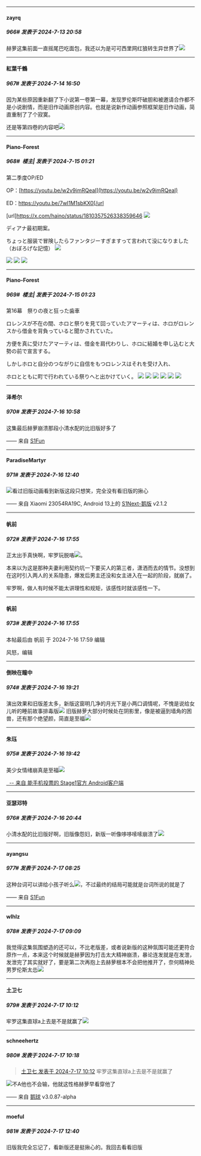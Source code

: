 ﻿
*****

####  zayrq  
##### 966#       发表于 2024-7-13 20:58

赫萝这集前面一直摇尾巴吃面包，我还以为是可可西里网红狼转生异世界了<img src="https://static.saraba1st.com/image/smiley/face2017/067.png" referrerpolicy="no-referrer">


*****

####  紅葉千鶴  
##### 967#       发表于 2024-7-14 16:50

因为某些原因重新翻了下小说第一卷第一幕，发现罗伦斯吓破胆和被邀请合作都不是小说剧情，而是旧作动画原创内容。也就是说新作动画参照框架是旧作动画，简直重制了了个寂寞。

还是等第四卷的内容吧<img src="https://static.saraba1st.com/image/smiley/animal2017/002.png" referrerpolicy="no-referrer">


*****

####  Piano-Forest  
##### 968#         楼主| 发表于 2024-7-15 01:21

第二季度OP/ED

OP：[https://youtu.be/w2v9imRQeaI](https://youtu.be/w2v9imRQeaI)

ED：https://youtu.be/7wI1M1sbKX0[/url

[url]https://x.com/haino/status/1810357526338359646
<img src="https://p.sda1.dev/18/4ca5a8e602e822bdad439408f9b39bb1/20240715_011625.jpg" referrerpolicy="no-referrer">

ディアナ最初期案。

ちょっと服装で冒険したらファンタジーすぎますって言われて没になりました（おぼろげな記憶）
<img src="https://p.sda1.dev/18/1a3a4442a06bc4286f3d6c969a69248f/20240715_011628.jpg" referrerpolicy="no-referrer">

<img src="https://p.sda1.dev/18/6361d19066acfc2f07c90529fdbbca92/20240715_011806.jpg" referrerpolicy="no-referrer">
<img src="https://p.sda1.dev/18/197612e077edcdf07057f2e81799c4ad/20240715_011809.jpg" referrerpolicy="no-referrer">
<img src="https://p.sda1.dev/18/a7d3f454cb8610360365fba15bce85d7/20240715_011812.jpg" referrerpolicy="no-referrer">

*****

####  Piano-Forest  
##### 969#         楼主| 发表于 2024-7-15 01:23

第16幕　祭りの夜と狂った歯車

ロレンスが不在の間、ホロと祭りを見て回っていたアマーティは、ホロがロレンスから借金を背負っていると聞かされていた。

方便を真に受けたアマーティは、借金を肩代わりし、ホロに結婚を申し込むと大勢の前で宣言する。

しかしホロと自分のつながりに自信をもつロレンスはそれを受け入れ、

ホロとともに町で行われている祭りへと出かけていく。
<img src="https://p.sda1.dev/18/5cbdbd23f84db66d324126a3781abba1/1-8.jpg" referrerpolicy="no-referrer">
<img src="https://p.sda1.dev/18/6e7b08a044b81e1e413ee5df17110c84/2-7 _2_.jpg" referrerpolicy="no-referrer">
<img src="https://p.sda1.dev/18/ac4c1c669c8ad6d009dc98413f9e97d5/3-7 _2_.jpg" referrerpolicy="no-referrer">
<img src="https://p.sda1.dev/18/346ee86b84041d07fa11850178fcdcf5/4-6 _1_.jpg" referrerpolicy="no-referrer">
<img src="https://p.sda1.dev/18/125913b1e3c07a59581cc2b348ea21b2/5-5.jpg" referrerpolicy="no-referrer">
<img src="https://p.sda1.dev/18/19682e84dfd7b054712f9952b4cbed1f/6-5 _2_.jpg" referrerpolicy="no-referrer">


*****

####  泽希尔  
##### 970#       发表于 2024-7-16 10:58

这集最后赫萝崩溃那段小清水配的比旧版好多了

—— 来自 [S1Fun](https://s1fun.koalcat.com)


*****

####  ParadiseMartyr  
##### 971#       发表于 2024-7-16 12:40

<img src="https://static.saraba1st.com/image/smiley/face2017/067.png" referrerpolicy="no-referrer">看过旧版动画看到新版这段只想笑，完全没有看旧版的揪心

—— 来自 Xiaomi 23054RA19C, Android 13上的 [S1Next-鹅版](https://github.com/ykrank/S1-Next/releases) v2.1.2


*****

####  帆前  
##### 972#       发表于 2024-7-16 17:55

正太出手真快啊，牢罗玩脱咯<img src="https://static.saraba1st.com/image/smiley/face2017/067.png" referrerpolicy="no-referrer">。

本来以为这是那种夫妻利用契约坑一下要买人的第三者，潇洒而去的情节。没想到在这时引入两人的关系隐患，爆发后男主还没和女主进入在一起的阶段，就崩了。

牢罗啊，做人有时候不能太讲理性和规矩，该感性时就该感性一下。

*****

####  帆前  
##### 973#       发表于 2024-7-16 17:55

 本帖最后由 帆前 于 2024-7-16 17:59 编辑 

风怒，编辑


*****

####  倒映在瞳中  
##### 974#       发表于 2024-7-16 19:21

演出效果和旧版差太多，新版这窗明几净的月光下是小两口调情呢，不愧是说给女儿听的睡前故事排毒版<img src="https://static.saraba1st.com/image/smiley/face2017/067.png" referrerpolicy="no-referrer">
旧版赫萝大部分时候处在阴影里，像是被逼到墙角的困兽，还有那个绝望颜，简直是至福<img src="https://static.saraba1st.com/image/smiley/face2017/076.png" referrerpolicy="no-referrer">


*****

####  朱珏  
##### 975#       发表于 2024-7-16 19:42

美少女情绪崩真是至福<img src="https://static.saraba1st.com/image/smiley/face2017/080.png" referrerpolicy="no-referrer">

[  -- 来自 能手机投票的 Stage1官方 Android客户端](https://www.coolapk.com/apk/140634)


*****

####  亚瑟邓特  
##### 976#       发表于 2024-7-16 20:44

小清水配的比旧版好啊，旧版像怨妇，新版一听像哆哆嗦嗦崩溃了<img src="https://static.saraba1st.com/image/smiley/face2017/067.png" referrerpolicy="no-referrer">


*****

####  ayangsu  
##### 977#       发表于 2024-7-17 08:25

这种台词可以讲给小孩子听么<img src="https://static.saraba1st.com/image/smiley/face2017/067.png" referrerpolicy="no-referrer">，不过最终的结局可能就是台词所说的就是了

—— 来自 [S1Fun](https://s1fun.koalcat.com)


*****

####  wlhlz  
##### 978#       发表于 2024-7-17 09:09

我觉得这集氛围塑造的还可以，不比老版差，或者说新版的这种氛围可能还更符合原作一点，本来这个时候就是赫萝因为打击太大精神崩溃，暴论连发就是在发泄，发泄完了其实就好了，要是第二次再抱上去赫萝根本不会把他推开了，奈何精神处男罗伦斯太怂<img src="https://static.saraba1st.com/image/smiley/face2017/018.png" referrerpolicy="no-referrer">


*****

####  土卫七  
##### 979#       发表于 2024-7-17 10:12

牢罗这集直球a上去是不是就赢了<img src="https://static.saraba1st.com/image/smiley/face2017/067.png" referrerpolicy="no-referrer">


*****

####  schneehertz  
##### 980#       发表于 2024-7-17 10:18

<blockquote><a href="httphttps://bbs.saraba1st.com/2b/forum.php?mod=redirect&amp;goto=findpost&amp;pid=65609783&amp;ptid=2054563" target="_blank">土卫七 发表于 2024-7-17 10:12</a>
牢罗这集直球a上去是不是就赢了</blockquote>
<img src="https://static.saraba1st.com/image/smiley/face2017/029.png" referrerpolicy="no-referrer">不A他也不会输，他就这性格赫萝早看穿他了

—— 来自 [鹅球](https://www.pgyer.com/xfPejhuq) v3.0.87-alpha


*****

####  moeful  
##### 981#       发表于 2024-7-17 12:40

旧版我完全忘记了，看新版还是挺揪心的。我回去看看旧版

